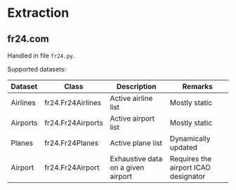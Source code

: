 # Extraction

## fr24.com

Handled in file `fr24.py`.

Supported datasets:

Dataset|Class|Description|Remarks
---|---|---|---
Airlines|fr24.Fr24Airlines|Active airline list|Mostly static
Airports|fr24.Fr24Airports|Active airport list|Mostly static
Planes|fr24.Fr24Planes|Active plane list|Dynamically updated
Airport|fr24.Fr24Airport|Exhaustive data on a given airport|Requires the airport ICAO designator
